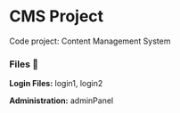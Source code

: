 # CMS Project
Code project: Content Management System

### Files 📁

**Login Files:** login1, login2

**Administration:** adminPanel


